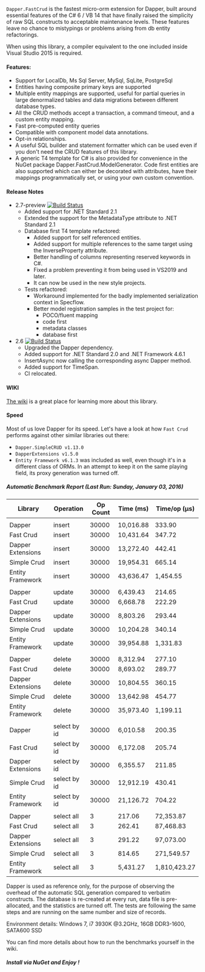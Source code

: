``Dapper.FastCrud`` is the fastest micro-orm extension for Dapper, built around essential features of the C# 6 / VB 14 that have finally raised the simplicity of raw SQL constructs to acceptable maintenance levels. These features leave no chance to mistypings or problems arising from db entity refactorings.

When using this library, a compiler equivalent to the one included inside Visual Studio 2015 is required. 

#### Features:
- Support for LocalDb, Ms Sql Server, MySql, SqLite, PostgreSql
- Entities having composite primary keys are supported
- Multiple entity mappings are supported, useful for partial queries in large denormalized tables and data migrations between different database types.
- All the CRUD methods accept a transaction, a command timeout, and a custom entity mapping.
- Fast pre-computed entity queries
- Compatible with component model data annotations.
- Opt-in relationships.
- A useful SQL builder and statement formatter which can be used even if you don't need the CRUD features of this library.
- A generic T4 template for C# is also provided for convenience in the NuGet package Dapper.FastCrud.ModelGenerator.
Code first entities are also supported which can either be decorated with attributes, have their mappings programmatically set, or using your own custom convention.


#### Release Notes
- 2.7-preview [![Build Status](https://moonstorm.visualstudio.com/Dapper.FastCrud/_apis/build/status/Master%20Branch%20Build%20Pipeline?branchName=master)](https://moonstorm.visualstudio.com/Dapper.FastCrud/_build/latest?definitionId=8&branchName=master)
  - Added support for .NET Standard 2.1
  - Extended the support for the MetadataType attribute to .NET Standard 2.1
  - Database first T4 template refactored:
    - Added support for self referenced entities.
    - Added support for multiple references to the same target using the InverseProperty attribute.
    - Better handling of columns representing reserved keywords in C#.
    - Fixed a problem preventing it from being used in VS2019 and later.
    - It can now be used in the new style projects.
  - Tests refactored:
    - Workaround implemented for the badly implemented serialization context in Specflow.
    - Better model registration samples in the test project for:
      - POCO/fluent mapping
      - code first
      - metadata classes
      - database first
- 2.6 [![Build Status](https://moonstorm.visualstudio.com/Dapper.FastCrud/_apis/build/status/Release%20Branch%20Build%20Pipeline?branchName=release)](https://moonstorm.visualstudio.com/Dapper.FastCrud/_build/latest?definitionId=10&branchName=release)
  - Upgraded the Dapper dependency.
  - Added support for .NET Standard 2.0 and .NET Framework 4.6.1
  - InsertAsync now calling the corresponding async Dapper method.
  - Added support for TimeSpan.
  - CI relocated.



#### WIKI
[The wiki](https://github.com/MoonStorm/Dapper.FastCRUD/wiki) is a great place for learning more about this library.


#### Speed
Most of us love Dapper for its speed. 
Let's have a look at how ``Fast Crud`` performs against other similar libraries out there:  

- ``Dapper.SimpleCRUD v1.13.0``
- ``DapperExtensions v1.5.0 ``
- ``Entity Framework v6.1.3`` was included as well, even though it's in a different class of ORMs.
In an attempt to keep it on the same playing field, its proxy generation was turned off.

##### Automatic Benchmark Report (Last Run: Sunday, January 03, 2016)

|  Library   |  Operation | Op Count |Time (ms) | Time/op (μs) |
|------------|------------|----------|----------|--------------|
||||||
| Dapper | insert | 30000 | 10,016.88 | 333.90 |
| Fast Crud | insert | 30000 | 10,431.64 | 347.72 |
| Dapper Extensions | insert | 30000 | 13,272.40 | 442.41 |
| Simple Crud | insert | 30000 | 19,954.31 | 665.14 |
| Entity Framework | insert | 30000 | 43,636.47 | 1,454.55 |
||||||
| Dapper | update | 30000 | 6,439.43 | 214.65 |
| Fast Crud | update | 30000 | 6,668.78 | 222.29 |
| Dapper Extensions | update | 30000 | 8,803.26 | 293.44 |
| Simple Crud | update | 30000 | 10,204.28 | 340.14 |
| Entity Framework | update | 30000 | 39,954.88 | 1,331.83 |
||||||
| Dapper | delete | 30000 | 8,312.94 | 277.10 |
| Fast Crud | delete | 30000 | 8,693.02 | 289.77 |
| Dapper Extensions | delete | 30000 | 10,804.55 | 360.15 |
| Simple Crud | delete | 30000 | 13,642.98 | 454.77 |
| Entity Framework | delete | 30000 | 35,973.40 | 1,199.11 |
||||||
| Dapper | select by id | 30000 | 6,010.58 | 200.35 |
| Fast Crud | select by id | 30000 | 6,172.08 | 205.74 |
| Dapper Extensions | select by id | 30000 | 6,355.57 | 211.85 |
| Simple Crud | select by id | 30000 | 12,912.19 | 430.41 |
| Entity Framework | select by id | 30000 | 21,126.72 | 704.22 |
||||||
| Dapper | select all | 3 | 217.06 | 72,353.87 |
| Fast Crud | select all | 3 | 262.41 | 87,468.83 |
| Dapper Extensions | select all | 3 | 291.22 | 97,073.00 |
| Simple Crud | select all | 3 | 814.65 | 271,549.57 |
| Entity Framework | select all | 3 | 5,431.27 | 1,810,423.27 |

Dapper is used as reference only, for the purpose of observing the overhead of the automatic SQL generation compared to verbatim  constructs. The database is re-created at every run, data file is pre-allocated, and the statistics are turned off.
The tests are following the same steps and are running on the same number and size of records.

Environment details: Windows 7, i7 3930K @3.2GHz, 16GB DDR3-1600, SATA600 SSD  

You can find more details about how to run the benchmarks yourself in the wiki.

##### Install via NuGet and Enjoy !


